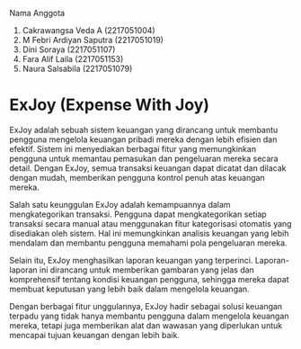 Nama Anggota 
1. Cakrawangsa Veda A    (2217051004)
2. M Febri Ardiyan Saputra    (2217051019)
3. Dini Soraya    (2217051107)
4. Fara Alif Laila    (2217051153)
5. Naura Salsabila    (2217051079)

# ExJoy (Expense With Joy)

ExJoy adalah sebuah sistem keuangan yang dirancang untuk membantu pengguna mengelola keuangan pribadi mereka dengan lebih efisien dan efektif. Sistem ini menyediakan berbagai fitur yang memungkinkan pengguna untuk memantau pemasukan dan pengeluaran mereka secara detail. Dengan ExJoy, semua transaksi keuangan dapat dicatat dan dilacak dengan mudah, memberikan pengguna kontrol penuh atas keuangan mereka.

Salah satu keunggulan ExJoy adalah kemampuannya dalam mengkategorikan transaksi. Pengguna dapat mengkategorikan setiap transaksi secara manual atau menggunakan fitur kategorisasi otomatis yang disediakan oleh sistem. Hal ini memungkinkan analisis keuangan yang lebih mendalam dan membantu pengguna memahami pola pengeluaran mereka.

Selain itu, ExJoy menghasilkan laporan keuangan yang terperinci. Laporan-laporan ini dirancang untuk memberikan gambaran yang jelas dan komprehensif tentang kondisi keuangan pengguna, sehingga mereka dapat membuat keputusan yang lebih baik dalam mengelola keuangan.

Dengan berbagai fitur unggulannya, ExJoy hadir sebagai solusi keuangan terpadu yang tidak hanya membantu pengguna dalam mengelola keuangan mereka, tetapi juga memberikan alat dan wawasan yang diperlukan untuk mencapai tujuan keuangan dengan lebih baik.

